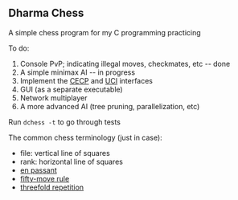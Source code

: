 ## Dharma Chess

A simple chess program for my C programming practicing

To do:

  1. Console PvP; indicating illegal moves, checkmates, etc -- done
  2. A simple minimax AI -- in progress
  3. Implement the [CECP](https://en.wikipedia.org/wiki/Chess_Engine_Communication_Protocol) and [UCI](https://en.wikipedia.org/wiki/Universal_Chess_Interface) interfaces
  4. GUI (as a separate executable)
  5. Network multiplayer
  6. A more advanced AI (tree pruning, parallelization, etc)

Run `dchess -t` to go through tests

The common chess terminology (just in case):

  * file: vertical line of squares
  * rank: horizontal line of squares
  * [en passant](https://en.wikipedia.org/wiki/En_passant)
  * [fifty-move rule](https://en.wikipedia.org/wiki/Fifty-move_rule)
  * [threefold repetition](https://en.wikipedia.org/wiki/Threefold_repetition)
